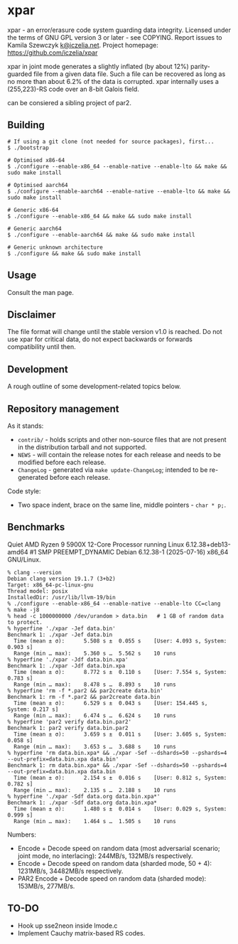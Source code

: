 # xpar
xpar - an error/erasure code system guarding data integrity.
Licensed under the terms of GNU GPL version 3 or later - see COPYING.
Report issues to Kamila Szewczyk <k@iczelia.net>.
Project homepage: https://github.com/iczelia/xpar

xpar in joint mode generates a slightly inflated (by about 12%) parity-guarded
file from a given data file. Such a file can be recovered as long as no more
than about 6.2% of the data is corrupted. xpar internally uses a (255,223)-RS
code over an 8-bit Galois field.

can be consiered a sibling project of par2.

## Building

```
# If using a git clone (not needed for source packages), first...
$ ./bootstrap

# Optimised x86-64
$ ./configure --enable-x86_64 --enable-native --enable-lto && make && sudo make install

# Optimised aarch64
$ ./configure --enable-aarch64 --enable-native --enable-lto && make && sudo make install

# Generic x86-64
$ ./configure --enable-x86_64 && make && sudo make install

# Generic aarch64
$ ./configure --enable-aarch64 && make && sudo make install

# Generic unknown architecture
$ ./configure && make && sudo make install
```

## Usage

Consult the man page.

## Disclaimer

The file format will change until the stable version v1.0 is reached.
Do not use xpar for critical data, do not expect backwards or forwards
compatibility until then.

## Development 

A rough outline of some development-related topics below.

## Repository management

As it stands:
- `contrib/` - holds scripts and other non-source files that are not present
  in the distribution tarball and not supported.
- `NEWS` - will contain the release notes for each release and needs to be
  modified before each release.
- `ChangeLog` - generated via `make update-ChangeLog`; intended to be
  re-generated before each release.

Code style:
- Two space indent, brace on the same line, middle pointers - `char * p;`.

## Benchmarks

Quiet AMD Ryzen 9 5900X 12-Core Processor running Linux 6.12.38+deb13-amd64 #1 SMP PREEMPT_DYNAMIC Debian 6.12.38-1 (2025-07-16) x86_64 GNU/Linux.

```
% clang --version
Debian clang version 19.1.7 (3+b2)
Target: x86_64-pc-linux-gnu
Thread model: posix
InstalledDir: /usr/lib/llvm-19/bin
% ./configure --enable-x86_64 --enable-native --enable-lto CC=clang
% make -j8
% head -c 1000000000 /dev/urandom > data.bin   # 1 GB of random data to protect.
% hyperfine './xpar -Jef data.bin'
Benchmark 1: ./xpar -Jef data.bin
  Time (mean ± σ):      5.508 s ±  0.055 s    [User: 4.093 s, System: 0.903 s]
  Range (min … max):    5.360 s …  5.562 s    10 runs
% hyperfine './xpar -Jdf data.bin.xpa'
Benchmark 1: ./xpar -Jdf data.bin.xpa
  Time (mean ± σ):      8.772 s ±  0.110 s    [User: 7.554 s, System: 0.783 s]
  Range (min … max):    8.478 s …  8.893 s    10 runs
% hyperfine 'rm -f *.par2 && par2create data.bin'
Benchmark 1: rm -f *.par2 && par2create data.bin
  Time (mean ± σ):      6.529 s ±  0.043 s    [User: 154.445 s, System: 0.217 s]
  Range (min … max):    6.474 s …  6.624 s    10 runs
% hyperfine 'par2 verify data.bin.par2'
Benchmark 1: par2 verify data.bin.par2
  Time (mean ± σ):      3.659 s ±  0.011 s    [User: 3.605 s, System: 0.058 s]
  Range (min … max):    3.653 s …  3.688 s    10 runs
% hyperfine 'rm data.bin.xpa* && ./xpar -Sef --dshards=50 --pshards=4 --out-prefix=data.bin.xpa data.bin'
Benchmark 1: rm data.bin.xpa* && ./xpar -Sef --dshards=50 --pshards=4 --out-prefix=data.bin.xpa data.bin
  Time (mean ± σ):      2.154 s ±  0.016 s    [User: 0.812 s, System: 0.782 s]
  Range (min … max):    2.135 s …  2.188 s    10 runs
% hyperfine './xpar -Sdf data.org data.bin.xpa*'
Benchmark 1: ./xpar -Sdf data.org data.bin.xpa*
  Time (mean ± σ):      1.480 s ±  0.014 s    [User: 0.029 s, System: 0.999 s]
  Range (min … max):    1.464 s …  1.505 s    10 runs
```

Numbers:
- Encode + Decode speed on random data (most adversarial scenario; joint mode, no interlacing): 244MB/s, 132MB/s respectively.
- Encode + Decode speed on random data (sharded mode, 50 + 4): 1231MB/s, 34482MB/s respectively.
- PAR2 Encode + Decode speed on random data (sharded mode): 153MB/s, 277MB/s.

## TO-DO

- Hook up sse2neon inside lmode.c
- Implement Cauchy matrix-based RS codes.